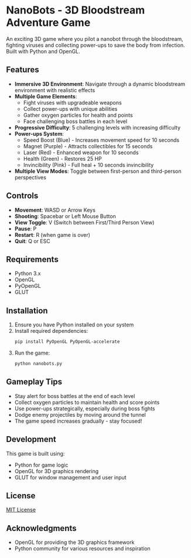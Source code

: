 # NanoBots - 3D Bloodstream Adventure Game

An exciting 3D game where you pilot a nanobot through the bloodstream, fighting viruses and collecting power-ups to save the body from infection. Built with Python and OpenGL.

## Features

- **Immersive 3D Environment**: Navigate through a dynamic bloodstream environment with realistic effects
- **Multiple Game Elements**:
  - Fight viruses with upgradeable weapons
  - Collect power-ups with unique abilities
  - Gather oxygen particles for health and points
  - Face challenging boss battles in each level
- **Progressive Difficulty**: 5 challenging levels with increasing difficulty
- **Power-ups System**:
  - Speed Boost (Blue) - Increases movement speed for 10 seconds
  - Magnet (Purple) - Attracts collectibles for 15 seconds
  - Laser (Red) - Enhanced weapon for 10 seconds
  - Health (Green) - Restores 25 HP
  - Invincibility (Pink) - Full heal + 10 seconds invincibility
- **Multiple View Modes**: Toggle between first-person and third-person perspectives

## Controls

- **Movement**: WASD or Arrow Keys
- **Shooting**: Spacebar or Left Mouse Button
- **View Toggle**: V (Switch between First/Third Person View)
- **Pause**: P
- **Restart**: R (when game is over)
- **Quit**: Q or ESC

## Requirements

- Python 3.x
- OpenGL
- PyOpenGL
- GLUT

## Installation

1. Ensure you have Python installed on your system
2. Install required dependencies:
   ```bash
   pip install PyOpenGL PyOpenGL-accelerate
   ```
3. Run the game:
   ```bash
   python nanobots.py
   ```

## Gameplay Tips

- Stay alert for boss battles at the end of each level
- Collect oxygen particles to maintain health and score points
- Use power-ups strategically, especially during boss fights
- Dodge enemy projectiles by moving around the tunnel
- The game speed increases gradually - stay focused!

## Development

This game is built using:

- Python for game logic
- OpenGL for 3D graphics rendering
- GLUT for window management and user input

## License

[MIT License](LICENSE)

## Acknowledgments

- OpenGL for providing the 3D graphics framework
- Python community for various resources and inspiration

